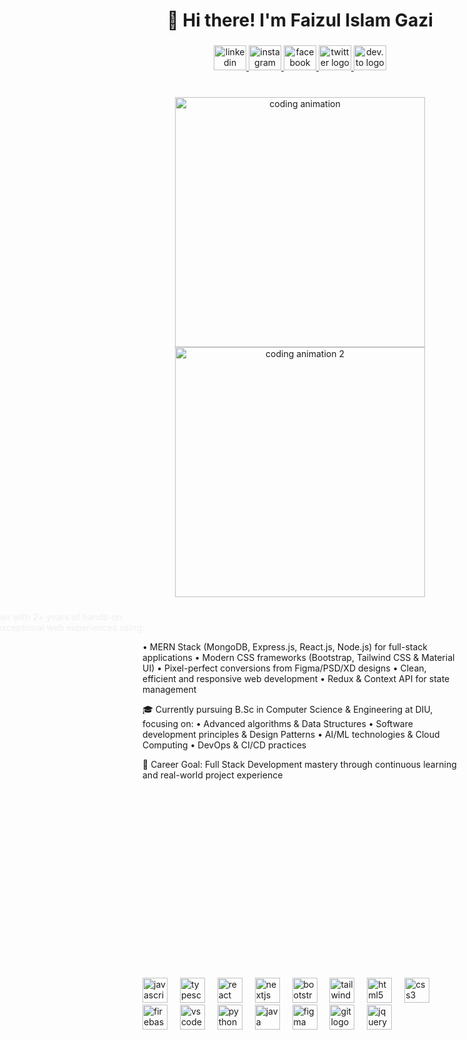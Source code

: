 <h1 align="center" class="animate-typing">👋 Hi there! I'm Faizul Islam Gazi</h1>

###

<div align="center">
  <a href="https://www.linkedin.com/in/faizul-islam-gazi/" target="_blank" class="social-link">
    <img src="https://raw.githubusercontent.com/maurodesouza/profile-readme-generator/master/src/assets/icons/social/linkedin/default.svg" width="52" height="40" alt="linkedin logo" class="hover-scale"/>
  </a>
  <a href="https://www.instagram.com/faizul_gazi/" target="_blank" class="social-link">
    <img src="https://raw.githubusercontent.com/maurodesouza/profile-readme-generator/master/src/assets/icons/social/instagram/default.svg" width="52" height="40" alt="instagram logo" class="hover-scale"/>
  </a>
  <a href="https://www.facebook.com/faizul.gazi.1" target="_blank" class="social-link">
    <img src="https://raw.githubusercontent.com/maurodesouza/profile-readme-generator/master/src/assets/icons/social/facebook/default.svg" width="52" height="40" alt="facebook logo" class="hover-scale"/>
  </a>
  <a href="https://twitter.com/faizul_gazi" target="_blank" class="social-link">
    <img src="https://raw.githubusercontent.com/maurodesouza/profile-readme-generator/master/src/assets/icons/social/twitter/default.svg" width="52" height="40" alt="twitter logo" class="hover-scale"/>
  </a>
  <a href="https://dev.to/faizulgazi" target="_blank" class="social-link">
    <img src="https://raw.githubusercontent.com/maurodesouza/profile-readme-generator/master/src/assets/icons/social/devto/default.svg" width="52" height="40" alt="dev.to logo" class="hover-scale"/>
  </a>
</div>

###

<div align="center">
  <img src="https://readme-typing-svg.herokuapp.com?font=Fira+Code&weight=600&size=28&pause=1000&color=4A4A4A&center=true&vCenter=true&width=600&lines=Full+Stack+Developer+%F0%9F%92%BB;MERN+Stack+Developer+%E2%9A%9B;UI%2FUX+Designer+%F0%9F%8E%A8;Problem+Solver+%F0%9F%A7%A9;Open+Source+Contributor+%F0%9F%8C%9F" alt="Typing SVG" class="animate-fade-in"/>
</div>

<div align="center">
  <img src="https://media.giphy.com/media/qgQUggAC3Pfv687qPC/giphy.gif" width="400" alt="coding animation" class="animate-float"/>
  <img src="https://media.giphy.com/media/dWesBcTLavkZuG35MI/giphy.gif" width="400" alt="coding animation 2" class="animate-float"/>
</div>

###

<p align="left" class="animate-slide-in" style="color: #4A4A4A;">🚀 As a passionate full stack developer with 2+ years of hands-on experience, I specialize in crafting exceptional web experiences using:

• MERN Stack (MongoDB, Express.js, React.js, Node.js) for full-stack applications
• Modern CSS frameworks (Bootstrap, Tailwind CSS & Material UI) 
• Pixel-perfect conversions from Figma/PSD/XD designs
• Clean, efficient and responsive web development
• Redux & Context API for state management

🎓 Currently pursuing B.Sc in Computer Science & Engineering at DIU, focusing on:
• Advanced algorithms & Data Structures
• Software development principles & Design Patterns
• AI/ML technologies & Cloud Computing
• DevOps & CI/CD practices

🎯 Career Goal: Full Stack Development mastery through continuous learning and real-world project experience</p>

###

<h3 align="left" class="animate-slide-in" style="color: #4A4A4A;">💫 What I Bring to the Table:</h3>

###

<p align="left" class="animate-fade-in" style="color: #4A4A4A;">
✅ Expert Full-Stack Development with MERN Stack ecosystem<br>
✅ Responsive & Mobile-First Design Implementation<br>
✅ RESTful API Integration & State Management<br>
✅ Strong Problem-Solving & Analytical Skills<br>
✅ Test-Driven Development (Jest & React Testing Library)<br>
✅ Performance Optimization & SEO Best Practices<br>
✅ Git Version Control & Collaborative Development<br>
<br>
I'm always excited to collaborate on innovative projects and create impactful solutions. Check out my repositories to see my work in action!</p>

###

<h3 align="left" class="animate-slide-in" style="color: #4A4A4A;">🛠️ Tech Stack & Tools:</h3>

###

<div align="left" class="tech-stack">
  <img src="https://cdn.jsdelivr.net/gh/devicons/devicon/icons/javascript/javascript-original.svg" height="40" alt="javascript logo" class="tech-icon bounce"/>
  <img width="12" />
  <img src="https://cdn.jsdelivr.net/gh/devicons/devicon/icons/typescript/typescript-original.svg" height="40" alt="typescript logo" class="tech-icon bounce"/>
  <img width="12" />
  <img src="https://cdn.jsdelivr.net/gh/devicons/devicon/icons/react/react-original-wordmark.svg" height="40" alt="react logo" class="tech-icon spin"/>
  <img width="12" />
  <img src="https://cdn.jsdelivr.net/gh/devicons/devicon/icons/nextjs/nextjs-original.svg" height="40" alt="nextjs logo" class="tech-icon pulse"/>
  <img width="12" />
  <img src="https://cdn.jsdelivr.net/gh/devicons/devicon/icons/bootstrap/bootstrap-original-wordmark.svg" height="40" alt="bootstrap logo" class="tech-icon bounce"/>
  <img width="12" />
  <img src="https://cdn.jsdelivr.net/gh/devicons/devicon/icons/tailwindcss/tailwindcss-original-wordmark.svg" height="40" alt="tailwindcss logo" class="tech-icon bounce"/>
  <img width="12" />
  <img src="https://cdn.jsdelivr.net/gh/devicons/devicon/icons/html5/html5-original.svg" height="40" alt="html5 logo" class="tech-icon bounce"/>
  <img width="12" />
  <img src="https://cdn.jsdelivr.net/gh/devicons/devicon/icons/css3/css3-original.svg" height="40" alt="css3 logo" class="tech-icon bounce"/>
  <img width="12" />
  <img src="https://cdn.jsdelivr.net/gh/devicons/devicon/icons/firebase/firebase-plain.svg" height="40" alt="firebase logo" class="tech-icon pulse"/>
  <img width="12" />
  <img src="https://cdn.jsdelivr.net/gh/devicons/devicon/icons/vscode/vscode-original.svg" height="40" alt="vscode logo" class="tech-icon bounce"/>
  <img width="12" />
  <img src="https://cdn.jsdelivr.net/gh/devicons/devicon/icons/python/python-original.svg" height="40" alt="python logo" class="tech-icon bounce"/>
  <img width="12" />
  <img src="https://cdn.jsdelivr.net/gh/devicons/devicon/icons/java/java-original.svg" height="40" alt="java logo" class="tech-icon bounce"/>
  <img width="12" />
  <img src="https://cdn.jsdelivr.net/gh/devicons/devicon/icons/figma/figma-original.svg" height="40" alt="figma logo" class="tech-icon bounce"/>
  <img width="12" />
  <img src="https://cdn.jsdelivr.net/gh/devicons/devicon/icons/git/git-original.svg" height="40" alt="git logo" class="tech-icon bounce"/>
  <img width="12" />
  <img src="https://cdn.jsdelivr.net/gh/devicons/devicon/icons/jquery/jquery-original.svg" height="40" alt="jquery logo" class="tech-icon bounce"/>
</div>

<style>
@keyframes bounce {
  0%, 100% { transform: translateY(0); }
  50% { transform: translateY(-10px); }
}

@keyframes spin {
  from { transform: rotate(0deg); }
  to { transform: rotate(360deg); }
}

@keyframes pulse {
  0% { transform: scale(1); }
  50% { transform: scale(1.1); }
  100% { transform: scale(1); }
}

@keyframes slide-in {
  from { transform: translateX(-100%); opacity: 0; }
  to { transform: translateX(0); opacity: 1; }
}

@keyframes fade-in {
  from { opacity: 0; }
  to { opacity: 1; }
}

@keyframes float {
  0% { transform: translateY(0); }
  50% { transform: translateY(-20px); }
  100% { transform: translateY(0); }
}

.animate-typing {
  animation: typing 3.5s steps(40, end);
}

.tech-icon {
  transition: transform 0.3s ease;
}

.tech-icon:hover {
  transform: scale(1.2);
}

.social-link img {
  transition: transform 0.3s ease;
}

.social-link:hover img {
  transform: scale(1.2);
}

.animate-float {
  animation: float 6s ease-in-out infinite;
}

.animate-slide-in {
  animation: slide-in 1s ease-out;
}

.animate-fade-in {
  animation: fade-in 2s ease-in;
}

.hover-scale {
  transition: transform 0.3s ease;
}

.hover-scale:hover {
  transform: scale(1.2);
}
</style>

###

<div align="center">
  <img src="https://github-readme-stats.vercel.app/api?username=faizul-gazi&hide_title=false&hide_rank=false&show_icons=true&include_all_commits=true&count_private=true&disable_animations=false&theme=radical&locale=en&hide_border=false&order=1" height="150" alt="stats graph" class="animate-fade-in"/>
  <img src="https://github-readme-stats.vercel.app/api/top-langs?username=faizul-gazi&locale=en&hide_title=false&layout=compact&card_width=320&langs_count=5&theme=radical&hide_border=false&order=2" height="150" alt="languages graph" class="animate-fade-in"/>
</div>

###

<div align="center">
  <img src="https://profile-counter.glitch.me/faizul-gazi/count.svg?" class="animate-fade-in"/>
</div>

###